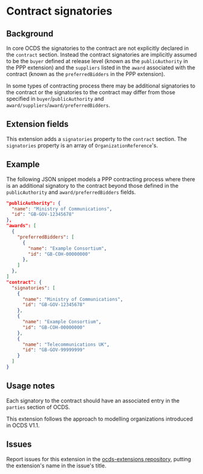 # Contract signatories

## Background

In core OCDS the signatories to the contract are not explicitly declared in the ```contract``` section. Instead the contract signatories are implicitly assumed to be the ```buyer``` defined at release level (known as the ```publicAuthority``` in the PPP extension) and the ```suppliers``` listed in the ```award``` associated with the contract (known as the ```preferredBidders``` in the PPP extension).

In some types of contracting process there may be additional signatories to the contract or the signatories to the contract may differ from those specified in ```buyer```/```publicAuthority``` and ```award/suppliers```/```award/preferredBidders```.

## Extension fields

This extension adds a ```signatories``` property to the ```contract``` section. The ```signatories``` property is an array of ```OrganizationReference```'s.

## Example

The following JSON snippet models a PPP contracting process where there is an additional signatory to the contract beyond those defined in the ```publicAuthority``` and ```award/preferredBidders``` fields.

```json
"publicAuthority": {
  "name": "Ministry of Communications",
  "id": "GB-GOV-12345678"
},
"awards": [
  {
    "preferredBidders": [
      {
        "name": "Example Consortium",
        "id": "GB-COH-00000000"
      },
    ]
  },
]
"contract": {
  "signatories": [
    {
      "name": "Ministry of Communications",
      "id": "GB-GOV-12345678"
    },
    {
      "name": "Example Consortium",
      "id": "GB-COH-00000000"
    },
    {
      "name": "Telecommunications UK",
      "id": "GB-GOV-99999999"
    }
  ]
}
```

## Usage notes

Each signatory to the contract should have an associated entry in the ```parties``` section of OCDS.

This extension follows the approach to modelling organizations introduced in OCDS V1.1.

## Issues

Report issues for this extension in the [ocds-extensions repository](https://github.com/open-contracting/ocds-extensions/issues), putting the extension's name in the issue's title.
